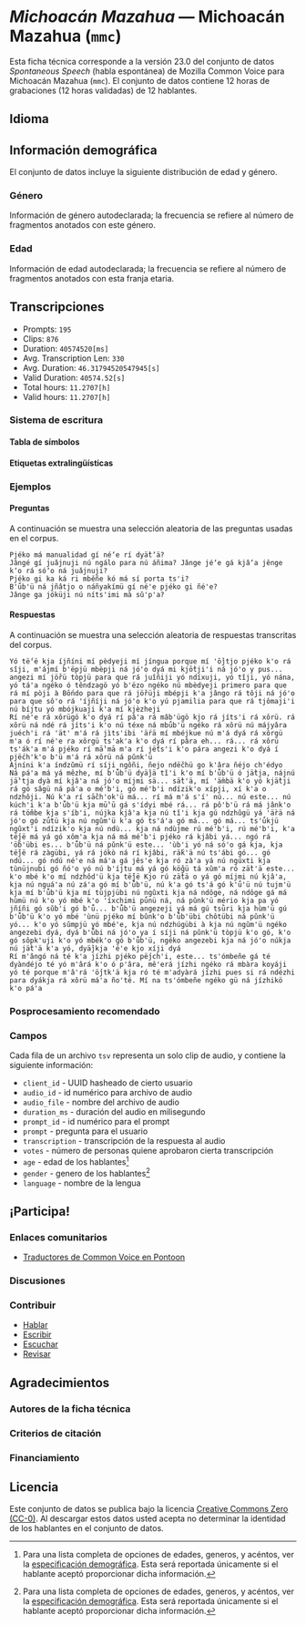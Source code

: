 # *Michoacán Mazahua* &mdash; Michoacán Mazahua (`mmc`)
Esta ficha técnica corresponde a la versión 23.0 del conjunto de datos *Spontaneous Speech* (habla espontánea) de Mozilla Common Voice 
para Michoacán Mazahua (`mmc`). El conjunto de datos contiene 12 horas de grabaciones 
(12 horas validadas) de 12 hablantes.

## Idioma
<!-- {{LANGUAGE_DESCRIPTION}} -->
<!-- Proporciona una breve descripción (1-2 párrafos) de tu lengua -->

## Información demográfica
El conjunto de datos incluye la siguiente distribución de edad y género.
<!-- Puedes obtener gran parte de la información de esta sección desde [https://analyzer.cv-toolbox.web.tr/browse](https://analyzer.cv-toolbox.web.tr/browse) -->

### Género
Información de género autodeclarada; la frecuencia se refiere al número de fragmentos anotados con este género.
<!-- {{GENDER_TABLE}} -->
<!-- @ GENERADO AUTOMÁTICAMENTE @ -->
<!-- | Género              | Frecuencia |
|---------------------|------------|
| masculino           | ? |
| no declarado        | ? |
| femenino            | ? | -->

### Edad
Información de edad autodeclarada; la frecuencia se refiere al número de fragmentos anotados con esta franja etaria.
<!-- {{AGE_TABLE}} -->
<!-- @ GENERADO AUTOMÁTICAMENTE @ -->
<!-- | Franja etaria  | Frecuencia |
|----------------|------------|
| adolescencia   | ? |
| veintes        | ? |
| treintas       | ? |
| cuarentas      | ? |
| cincuentas     | ? |
   ...si en tus datos aparecen otros rangos de edad, añade filas... -->

## Transcripciones

* Prompts: `195`
* Clips: `876`
* Duration: `40574520[ms]`
* Avg. Transcription Len: `330`
* Avg. Duration: `46.31794520547945[s]`
* Valid Duration: `40574.52[s]`
* Total hours: `11.2707[h]`
* Valid hours: `11.2707[h]`

<!-- {{TRANSCRIPTIONS_DESCRIPTION}} -->
<!-- Una descripción del sistema de transcripción utilizado -->

### Sistema de escritura
<!-- {{WRITING_SYSTEM_DESCRIPTION}} -->
<!-- @ OPCIONAL @ -->
<!-- Una descripción del sistema (o sistemas) de escritura usado en el corpus de texto -->

#### Tabla de símbolos
<!-- {{ALPHABET_TABLE}} -->
<!-- @ OPCIONAL @ -->
<!-- Si el sistema de escritura es alfabético, puedes incluir aquí el alfabeto válido -->

#### Etiquetas extralingüísticas

### Ejemplos

#### Preguntas
A continuación se muestra una selección aleatoria de las preguntas usadas en el corpus.

```
Pjéko má manualidad gí néʼe rí dyä̀tʼä?
Jângé gí juǎjnuji nú ngálo para nú áñima? Jânge jéʼe gá kjâʼa jênge kʼo rá sóʼo ná juǎjnuji?
Pjéko gi ka ká ri mběñe kó má sí porta ts'i?
B'ǘb'ü ná jñâtjo o náñyakímü gí né'e pjéko gi ñé'e?
Jânge ga jóküji nú níts'imi mà sǔ'p'a?
```

<!-- {{QUESTIONS_SAMPLE}} -->

#### Respuestas
A continuación se muestra una selección aleatoria de respuestas transcritas del corpus.

```
Yó të́'ë kja íjñíni mí pèdyeji mí jíngua porque mí 'ṑjtjo pjéko k'o rá sîji, m'ájmí b'ëpjü mbèpji ná jó'o dyá mi kjṑtji'i ná jó'o y pus... angezi mí jö̌rü tòpjü para que rá juîñiji yó ndíxuji, yó tǐji, yó nána, yó tá'a ngéko ó têndzagö yó b'ëzo ngéko nú mbèdyeji primero para que rá mí pòji à Bṓndo para que rá jö̌rüji mbépji k'a jângo rá tôji ná jó'o para que sô'o rá 'íjñíji ná jó'o k'o yú pjamilia para que rá tjômaji'i nú bíjtu yó mbójkuaji k'a mí kjèzheji
Rí né'e rá xôrügö k'o dyá rí pâ'a rá mâb'ügö kjo rá jíts'i rá xôrü. rá xôrü ná ndé rá jíts'i k'o nú téxe ná mbǘb'ü ngéko rá xôrü nú májyâra juéch'i rá 'ät' m'á rá jìts'ibi 'ä́rä mí mbéjkue nú m'á dyá rá xôrgü m'a ó rí né'e ra xôrgü ts'ak'a k'o dyá rí pâra eh... rá... rá xôrü ts'ák'a m'á pjéko rí mā̀'mā m'a rí jë́ts'i k'o pára angezi k'o dyá í pjë́ch'k'o b'ü m'á rá xôrü ná pǔnk'ü
Àjníni k'a índzǔmü rí síji ngôñi, ñejo ndë̌chü go k'âra ñéjo ch'édyo
Ná pá'a má yá mêzhe, mí b'ǚb'ü dyä̀jä tǐ'i k'o mí b'ǚb'ü ó jä̀tja, nájnú jä̀'tja dyà mí kjâ'a ná jó'o míjmi sä... sä̀t'ä, mí 'ä̀mbä k'o yó kjä̀tji rá gó sâgü ná pá'a o mé'b'i, gó mé'b'i ndízik'o xípji, xí k'a o ndzhôji. Nú k'a rí sā̂ch'ok'ü má... rí má m'á s'í' nú... nú este... nú kúch'i k'a b'ǚb'ü kja mū̀'ū gá s'ídyi mbé rá... rá pô'b'ü rá má jânk'o rá tö̌mbe kja s'íb'i, nújka kjâ'a kja nú tǐ'i kja gú ndzhûgü yá 'ä̀rä ná jó'o gó zǘtü kja nú ngǔm'ü k'a gó ts'á'a gó má... gó má... ts'ǘkjü  ngûxt'i ndízik'o kja nú ndù... kja ná ndùjme rú mé'b'i, rú mé'b'i, k'a të́jë má yá gó xôm'a kja ná má mé'b'i pjéko rá kjâbi yá... ngó rá 'ö́b'übi es... b'ǚb'ü ná pǔnk'ü este... 'ùb'i yó ná só'o gá kja, kja të̌jë rá zàgübi, yá rá jókò ná rí kjâbi, rä́k'ä nú ts'ábi gó... gó ndú... gó ndú né'e ná má'a gá jês'e kja ró zà'a yá nú ngúxti kja tùnüjnubi gó ñó'o yó nú b'íjtu má yá gó kö̌gü tá xûm'a ró zä̀t'ä este... k'o mbé k'o mí ndzhôd'ü kja të̌jë Kjo rú zä̀tä o yá gó míjmi nú kjâ'a, kja nú nguá'a nú zá'a gó mí b'ǚb'ü, nú k'a gó ts'á gó k'ǘ'ü nú tujm'ü kja mí b'ǚb'ü kja mí tùjpjübi nú ngûxti kja ná ndôge, ná ndôge gá má hùmü nú k'o yó mbé k'o 'íxchimi pǘnü ná, ná pǔnk'ü mério kja pa yó jñíñi gó sǔb'i gó b'ǚ... b'ǚb'ü angezeji yá má gú tsǜri kja hùm'ü gú b'ǚb'ü k'o yó mbé 'ùnü pjéko mí bûnk'o b'ǚb'übi chôtübi ná pǔnk'ü yó... k'o yó sǔmpjü yó mbé'e, kja nú ndzhúgübi à kja nú ngǔm'ü ngéko angezebi dyá, dyá b'ǚbi ná jó'o ya í síji ná pǔnk'ü tòpjü k'o gó, k'o gó sôpk'uji k'o yó mbék'o gó b'ǚb'ü, ngéko angezebi kja ná jó'o núkja nú jä̀t'ä k'a yó, dyä̀jkja 'é'e kjo xíji dyá
Rí m'ângó ná té k'a jízhi pjéko pë́jch'i, este... ts'ómbeñe gá té dyàndéjo té yó m'ârá k'o ó p'âra, mê'erá jízhi ngéko rá mbàra koyáji yó té porque m'â'rá 'ö́jtk'ä kja ró té m'adyàrá jízhi pues si rá ndézhi para dyákja rá xôrü má'a ño'té. Mí na ts'ómbeñe ngéko gü ná jízhikö k'o pá'a
```

<!-- {{TRANSCRIPTIONS_SAMPLE}} -->

### Posprocesamiento recomendado
<!-- {{RECOMMENDED_POSTPROCESSING_DESCRIPTION}} -->
<!-- @ OPCIONAL @ -->
<!-- Qué deberían hacer los usuarios antes de emplear los datos, por ejemplo normalización Unicode o normalización de etiquetas extralingüísticas -->

### Campos
Cada fila de un archivo `tsv` representa un solo clip de audio, y contiene la siguiente información:

* `client_id` - UUID hasheado de cierto usuario
* `audio_id` - id numérico para archivo de audio
* `audio_file` - nombre del archivo de audio
* `duration_ms` - duración del audio en milisegundo
* `prompt_id` - id numérico para el prompt
* `prompt` - pregunta para el usuario
* `transcription` - transcripción de la respuesta al audio
* `votes` - número de personas quiene aprobaron cierta transcripción
* `age` - edad de los hablantes[^1]
* `gender` - genero de los hablantes[^1]
* `language` - nombre de la lengua

#### 
[^1]: Para una lista completa de opciones de edades, generos, y acéntos, ver la [especificación demográfica](https://github.com/common-voice/common-voice/blob/main/web/src/stores/demographics.ts). Esta será reportada únicamente si el hablante aceptó proporcionar dicha información.

## ¡Participa!

### Enlaces comunitarios

* [Traductores de Common Voice en Pontoon](https://pontoon.mozilla.org/mmc/common-voice/contributors/)

<!-- {{COMMUNITY_LINKS_LIST}} -->
<!-- @ OPCIONAL @ -->
<!-- Enlaces a chats o foros comunitarios -->

### Discusiones
<!-- {{DISCUSSION_LINKS_LIST}} -->
<!-- @ OPCIONAL @ -->
<!-- Aquí se pueden incluir enlaces a discusiones, por ejemplo en Discourse u otros foros o blogs -->

### Contribuir

* [Hablar](https://commonvoice.mozilla.org/mmc/speak)
* [Escribir](https://commonvoice.mozilla.org/mmc/write)
* [Escuchar](https://commonvoice.mozilla.org/mmc/listen)
* [Revisar](https://commonvoice.mozilla.org/mmc/review)
<!-- {{CONTRIBUTE_LINKS_LIST}} -->
<!-- Aquí puedes incluir enlaces sobre cómo contribuir al conjunto de datos -->

## Agradecimientos

### Autores de la ficha técnica
<!-- {{DATASHEET_AUTHORS_LIST}} -->
<!-- Una lista en el formato: Su Nombre <email@email.com> -->

### Criterios de citación
<!-- {{CITATION_DESCRIPTION}} -->
<!-- @ OPCIONAL @ -->
<!-- Si publicó un artículo y desea que lo citen, puede incluir el BiBTeX aquí -->

### Financiamiento
<!-- {{FUNDING_DESCRIPTION}} -->
<!-- @ OPCIONAL @ -->
<!-- Si recibió financiamiento, puede incluir el reconocimiento aquí -->

## Licencia
Este conjunto de datos se publica bajo la licencia [Creative Commons Zero (CC-0)](https://creativecommons.org/public-domain/cc0/). Al descargar estos datos
usted acepta no determinar la identidad de los hablantes en el conjunto de datos.